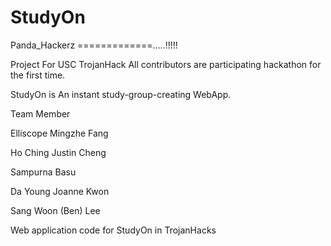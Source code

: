 StudyOn
=======
Panda_Hackerz =============.....!!!!!

Project For USC TrojanHack All contributors are participating hackathon for the first time.

StudyOn is An instant study-group-creating WebApp. 

Team Member

Elliscope Mingzhe Fang

Ho Ching Justin Cheng

Sampurna Basu

Da Young Joanne Kwon

Sang Woon (Ben) Lee

Web application code for StudyOn in TrojanHacks
